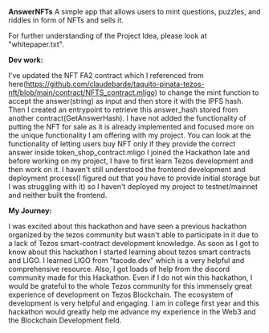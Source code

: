**AnswerNFTs**
A simple app that allows users to mint questions, puzzles, and riddles in form of NFTs and sells it.

For further understanding of the Project Idea, please look at "whitepaper.txt".

**Dev work:**

I've updated the NFT FA2 contract which I referenced from here(https://github.com/claudebarde/taquito-pinata-tezos-nft/blob/main/contract/NFTS_contract.mligo) to change the mint function to accept the answer(string) as input and then store it with the IPFS hash.
Then I created an entrypoint to retrieve this answer_hash stored from another contract(GetAnswerHash).
I have not added the functionality of putting the NFT for sale as it is already implemented and focused more on the unique functionality I am offering with my project.
You can look at the functionality of letting users buy NFT only if they provide the correct answer inside token_shop_contract.mligo
I joined the Hackathon late and before working on my project, I have to first learn Tezos development and then work on it. I haven't still understood the frontend development and deployment process(I figured out that you have to provide initial storage but I was struggling with it) so I haven't deployed my project to testnet/mainnet and neither built the frontend.


**My Journey:**

I was excited about this hackathon and have seen a previous hackathon organized by the tezos community but wasn't able to participate in it due to a lack of Tezos smart-contract development knowledge. As soon as I got to know about this hackathon I started learning about tezos smart contracts and LIGO. I learned LIGO from "tacode.dev" which is a very helpful and comprehensive resource. Also, I got loads of help from the discord community made for this Hackathon. Even if I do not win this hackathon, I would be grateful to the whole Tezos community for this immensely great experience of development on Tezos Blockchain. The ecosystem of development is very helpful and engaging. I am in college first year and this hackathon would greatly help me advance my experience in the Web3 and the Blockchain Development field.
